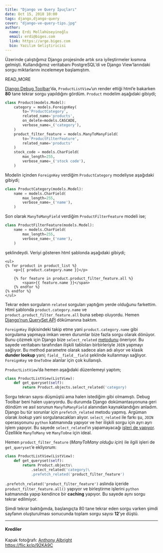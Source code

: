 ```yaml
---
title: "Django ve Query İpuçları"
date: Oct 15, 2018 10:00
tags: django,django-query
cover: "django-ve-query-tips.jpg"
author:
  name: Erdi Mollahüseyinoğlu
  email: erdi@biges.com
  link: https://arge.biges.com
  bio: Yazılım Geliştiricisi
---
```


Üzerinde çalıştığımız Django projesinde artık sıra iyileştirmeler kısmına gelmişti.
Kullandığımız veritabanı PostgreSQL’di ve Django View’larındaki sorgu miktarlarını
incelemeye başlamıştım.

READ_MORE

[Django Debug Toolbar][01]’da, `ProductListView`’un render ettiği html’e
bakarken **80** tane tekrar sorgu yapıldığını gördüm. `Product` modelim
aşağıdaki gibiydi;

```python
class Product(models.Model):
	category = models.ForeignKey(
		to='ProductCategory',
		related_name='products',
		on_delete=models.CASCADE,
		verbose_name=_('category'),
	)
	product_filter_feature = models.ManyToManyField(
		to='ProductFilterFeature',
		related_name='products'
	)
	stock_code = models.CharField(
		max_length=255,
		verbose_name=_('stock code'),
	)
```

Modelin içinden `ForeignKey` verdiğim `ProductCategory` modeliyse aşağıdaki
gibiydi;

```python
class ProductCategory(models.Model):
	name = models.CharField(
		max_length=255,
		verbose_name=_('name'),
	)
```

Son olarak `ManyToManyField` verdiğim `ProductFilterFeature` modeli ise;

```python
class ProductFilterFeature(models.Model): 
	name = models.CharField(
		max_length=255,
		verbose_name=_('name'),
	) 
```

şeklindeydi. Veriyi gösteren html şablonda aşağıdaki gibiydi;

```django
<ul>
{% for product in product_list %}
	<p>{{ product.category.name }}</p>
	
    {% for feature in product.product_filter_feature.all %}
		<span>{{ feature.name }}</span>
	{% endfor %}
{% endfor %}
</ul>
```

Tekrar eden sorguların `related` sorguları yaptığım yerde olduğunu farkettim.
Html şablonda `product.category.name` ve `product.product_filter_feature.all`
buna sebep oluyordu. Hemen [Django’nun QuerySet API][02] dökümanına baktım.

`ForeignKey` ilişkisindeki takip etme yani `product.category.name` gibi
sorgulama yapmaya imkan veren durumlar bize fazla sorgu olarak dönüyor. Bunu
çözmek için Django bize `select_related` [metodunu][03] öneriyor. Bu sayede veritabanı
tarafından ilişkili tabloları birbirleriyle `JOIN` yapmayı sağlıyor. Bu method 
parametre olarak sadece alan adı alıyor ve klasik **dunder lookup** yani;
`field__field__field` şeklinde kullanmayı sağlıyor. `ForeignKey` ve `OneToOne`
alanlar için çok kullanışlı.


`ProductListView`’da hemen aşağıdaki düzenlemeyi yaptım;

```python
class ProductListView(ListView):
    def get_queryset(self):
        return Product.objects.select_related('category)
```

Sorgu tekrarı sayısı düşmüştü ama halen istediğim gibi olmamıştı. Debug Toolbar
beni halen uyarıyordu. Bu durumda Django dokümantasyonuna geri döndüm ve asıl
sorunun `ManyToManyField` alanından kaynaklandığını anladım. Django bu tür sorunlar
için `prefetch_related` metodu yapmış. Argüman olarak *lookup* yani sorgulanacakları
alıyor. `select_related` ile farkı şu, `JOIN` operasyonunu `python` katmanında
yapıyor ve her ilişkili sorgu için ayrı ayrı işlem yapıyor. Bu sayede `select_related`’ın
yapamayacağı [işleri de yapıyor][04]. Özellikle `ManyToMany` ve `ManyToOne` için
ideal.

Hemen `product_filter_feature` (*ManyToMany olduğu için*) ile ilgili işleri de
`get_queryset`’e ekliyorum:

```python
class ProductListView(ListView):
    def get_queryset(self):
        return Product.objects\
            .select_related('category)\
            .prefetch_related('product_filter_feature')
```

`.prefetch_related('product_filter_feature')` aslında içeride `product_filter_feature.all()`
yapıyor ve birleştirme işlerini `python` katmanında yapıp kendince bir **caching**
yapıyor. Bu sayede aynı sorgu tekrar edilmiyor. 

Şimdi tekrar baktığımda, başlangıçta 80 tane tekrar eden sorgu varken şimdi
sayfanın oluşturulması sonucunda toplam sorgu sayısı **12**’ye düştü.

---

#### Krediler

Kapak fotoğrafı: [Anthony Albright][05]  
https://flic.kr/p/92KA9C



[01]: https://github.com/jazzband/django-debug-toolbar "Django Debug Toolbar"
[02]: https://docs.djangoproject.com/en/2.1/ref/models/querysets/ "Django QuerySet API Doc"
[03]: https://docs.djangoproject.com/en/2.1/ref/models/querysets/#select-related "Django QuerySet - select_related"
[04]: https://docs.djangoproject.com/en/2.1/ref/models/querysets/#prefetch-related "Django QuerySet - prefetch_related"
[05]: https://www.flickr.com/photos/anthonyalbright/ "Kapak Fotoğrafı"